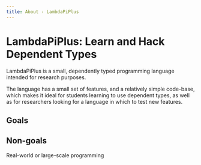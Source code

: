 ```yaml
---
title: About - LambdaPiPlus
---
```


# LambdaPiPlus: Learn and Hack Dependent Types

LambdaPiPlus is a small, dependently typed programming language
intended for research purposes.

The language has a small set of features, and a relatively simple code-base, which makes it
ideal for students learning to use dependent types,
as well as for researchers looking for a language in which to test new features.

## Goals

## Non-goals

Real-world or large-scale programming
